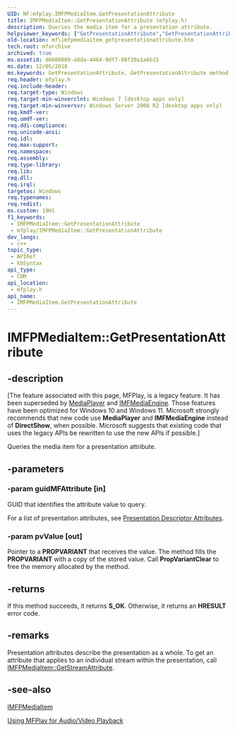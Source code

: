 ```yaml
---
UID: NF:mfplay.IMFPMediaItem.GetPresentationAttribute
title: IMFPMediaItem::GetPresentationAttribute (mfplay.h)
description: Queries the media item for a presentation attribute.
helpviewer_keywords: ["GetPresentationAttribute","GetPresentationAttribute method [Media Foundation]","GetPresentationAttribute method [Media Foundation]","IMFPMediaItem interface","IMFPMediaItem interface [Media Foundation]","GetPresentationAttribute method","IMFPMediaItem.GetPresentationAttribute","IMFPMediaItem::GetPresentationAttribute","mf.imfpmediaitem_getpresentationattribute","mfplay/IMFPMediaItem::GetPresentationAttribute"]
old-location: mf\imfpmediaitem_getpresentationattribute.htm
tech.root: mfarchive
archived: true
ms.assetid: d6600009-a8da-4464-9df7-08f20a1a6b15
ms.date: 12/05/2018
ms.keywords: GetPresentationAttribute, GetPresentationAttribute method [Media Foundation], GetPresentationAttribute method [Media Foundation],IMFPMediaItem interface, IMFPMediaItem interface [Media Foundation],GetPresentationAttribute method, IMFPMediaItem.GetPresentationAttribute, IMFPMediaItem::GetPresentationAttribute, mf.imfpmediaitem_getpresentationattribute, mfplay/IMFPMediaItem::GetPresentationAttribute
req.header: mfplay.h
req.include-header: 
req.target-type: Windows
req.target-min-winverclnt: Windows 7 [desktop apps only]
req.target-min-winversvr: Windows Server 2008 R2 [desktop apps only]
req.kmdf-ver: 
req.umdf-ver: 
req.ddi-compliance: 
req.unicode-ansi: 
req.idl: 
req.max-support: 
req.namespace: 
req.assembly: 
req.type-library: 
req.lib: 
req.dll: 
req.irql: 
targetos: Windows
req.typenames: 
req.redist: 
ms.custom: 19H1
f1_keywords:
 - IMFPMediaItem::GetPresentationAttribute
 - mfplay/IMFPMediaItem::GetPresentationAttribute
dev_langs:
 - c++
topic_type:
 - APIRef
 - kbSyntax
api_type:
 - COM
api_location:
 - mfplay.h
api_name:
 - IMFPMediaItem.GetPresentationAttribute
---
```


# IMFPMediaItem::GetPresentationAttribute


## -description

\[The feature associated with this page, MFPlay, is a legacy feature. It has been superseded by [MediaPlayer](/uwp/api/Windows.Media.Playback.MediaPlayer) and  [IMFMediaEngine](/windows/win32/api/mfmediaengine/nn-mfmediaengine-imfmediaengine). Those features have been optimized for Windows 10 and Windows 11. Microsoft strongly recommends that new code use **MediaPlayer** and **IMFMediaEngine** instead of **DirectShow**, when possible. Microsoft suggests that existing code that uses the legacy APIs be rewritten to use the new APIs if possible.\]


Queries the media item for a presentation attribute.

## -parameters

### -param guidMFAttribute [in]

GUID that identifies the attribute value to query.

For a list of presentation attributes, see <a href="/windows/desktop/medfound/presentation-descriptor-attributes">Presentation Descriptor Attributes</a>.

### -param pvValue [out]

Pointer to a <b>PROPVARIANT</b> that receives the value. The method fills the <b>PROPVARIANT</b> with a copy of the stored value. Call <b>PropVariantClear</b> to free the memory allocated by the method.

## -returns

If this method succeeds, it returns <b>S_OK</b>. Otherwise, it returns an <b>HRESULT</b> error code.

## -remarks

Presentation attributes describe the presentation as a whole. To get an attribute that applies to an individual stream within the presentation, call <a href="/windows/desktop/api/mfplay/nf-mfplay-imfpmediaitem-getstreamattribute">IMFPMediaItem::GetStreamAttribute</a>.

## -see-also

<a href="/windows/desktop/api/mfplay/nn-mfplay-imfpmediaitem">IMFPMediaItem</a>



<a href="/windows/desktop/medfound/using-mfplay-for-audio-video-playback">Using MFPlay for Audio/Video Playback</a>